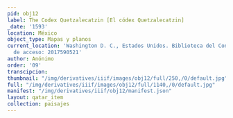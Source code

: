 ```yaml
---
pid: obj12
label: The Codex Quetzalecatzin [El códex Quetzalecatzin]
_date: '1593'
location: México
object_type: Mapas y planos
current_location: 'Washington D. C., Estados Unidos. Biblioteca del Congreso, número
  de acceso: 2017590521'
author: Anónimo
order: '09'
transcipcion:
thumbnail: "/img/derivatives/iiif/images/obj12/full/250,/0/default.jpg"
full: "/img/derivatives/iiif/images/obj12/full/1140,/0/default.jpg"
manifest: "/img/derivatives/iiif/obj12/manifest.json"
layout: qatar_item
collection: paisajes
---
```

